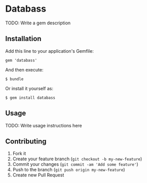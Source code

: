 # Databass

TODO: Write a gem description

## Installation

Add this line to your application's Gemfile:

    gem 'databass'

And then execute:

    $ bundle

Or install it yourself as:

    $ gem install databass

## Usage

TODO: Write usage instructions here

## Contributing

1. Fork it
2. Create your feature branch (`git checkout -b my-new-feature`)
3. Commit your changes (`git commit -am 'Add some feature'`)
4. Push to the branch (`git push origin my-new-feature`)
5. Create new Pull Request
